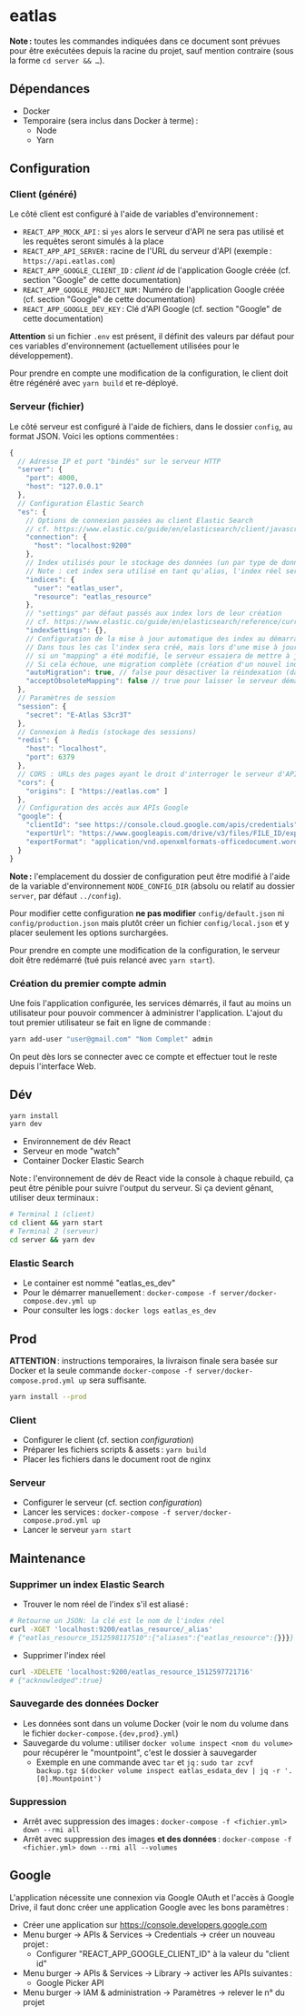 # eatlas

**Note :** toutes les commandes indiquées dans ce document sont prévues pour être exécutées depuis la racine du projet, sauf mention contraire (sous la forme ``cd server && …``).

## Dépendances

* Docker
* Temporaire (sera inclus dans Docker à terme) :
  * Node
  * Yarn

## Configuration

### Client (généré)

Le côté client est configuré à l'aide de variables d'environnement :

* ``REACT_APP_MOCK_API`` : si ``yes`` alors le serveur d'API ne sera pas utilisé et les requêtes seront simulés à la place
* ``REACT_APP_API_SERVER`` : racine de l'URL du serveur d'API (exemple : ``https://api.eatlas.com``)
* ``REACT_APP_GOOGLE_CLIENT_ID`` : *client id* de l'application Google créée (cf. section "Google" de cette documentation)
* ``REACT_APP_GOOGLE_PROJECT_NUM`` : Numéro de l'application Google créée (cf. section "Google" de cette documentation)
* ``REACT_APP_GOOGLE_DEV_KEY`` : Clé d'API Google (cf. section "Google" de cette documentation)

**Attention** si un fichier ``.env`` est présent, il définit des valeurs par défaut pour ces variables d'environnement (actuellement utilisées pour le développement).

Pour prendre en compte une modification de la configuration, le client doit être régénéré avec ``yarn build`` et re-déployé.

### Serveur (fichier)

Le côté serveur est configuré à l'aide de fichiers, dans le dossier ``config``, au format JSON. Voici les options commentées :

```js
{
  // Adresse IP et port "bindés" sur le serveur HTTP
  "server": {
    "port": 4000,
    "host": "127.0.0.1"
  },
  // Configuration Elastic Search
  "es": {
    // Options de connexion passées au client Elastic Search
    // cf. https://www.elastic.co/guide/en/elasticsearch/client/javascript-api/current/configuration.html#config-options
    "connection": {
      "host": "localhost:9200"
    },
    // Index utilisés pour le stockage des données (un par type de données)
    // Note : cet index sera utilisé en tant qu'alias, l'index réel sera de la forme "<nom>_<timestamp>"
    "indices": {
      "user": "eatlas_user",
      "resource": "eatlas_resource"
    },
    // "settings" par défaut passés aux index lors de leur création
    // cf. https://www.elastic.co/guide/en/elasticsearch/reference/current/indices-create-index.html#create-index-settings
    "indexSettings": {},
    // Configuration de la mise à jour automatique des index au démarrage du serveur
    // Dans tous les cas l'index sera créé, mais lors d'une mise à jour de l'application
    // si un "mapping" a été modifié, le serveur essaiera de mettre à jour l'index (PUT mappings)
    // Si cela échoue, une migration complète (création d'un nouvel index + reindex) peut être lancée
    "autoMigration": true, // false pour désactiver la réindexation (dans ce cas les mises à jour de mappings devront être effectuées manuellement)
    "acceptObsoleteMapping": false // true pour laisser le serveur démarrer même si le mapping a été modifié (risque de dysfonctionnements !)
  },
  // Paramètres de session
  "session": {
    "secret": "E-Atlas S3cr3T"
  },
  // Connexion à Redis (stockage des sessions)
  "redis": {
    "host": "localhost",
    "port": 6379
  },
  // CORS : URLs des pages ayant le droit d'interroger le serveur d'API
  "cors": {
    "origins": [ "https://eatlas.com" ]
  },
  // Configuration des accès aux APIs Google
  "google": {
    "clientId": "see https://console.cloud.google.com/apis/credentials", // Pour valider le token passé après authentification côté client
    "exportUrl": "https://www.googleapis.com/drive/v3/files/FILE_ID/export?mimeType=FORMAT", // Endpoint de l'API Google Drive
    "exportFormat": "application/vnd.openxmlformats-officedocument.wordprocessingml.document" // Format d'export pour les articles
  }
}
```

**Note :** l'emplacement du dossier de configuration peut être modifié à l'aide de la variable d'environnement ``NODE_CONFIG_DIR`` (absolu ou relatif au dossier ``server``, par défaut ``../config``).

Pour modifier cette configuration **ne pas modifier** ``config/default.json`` ni ``config/production.json`` mais plutôt créer un fichier ``config/local.json`` et y placer seulement les options surchargées.

Pour prendre en compte une modification de la configuration, le serveur doit être redémarré (tué puis relancé avec ``yarn start``).

### Création du premier compte admin

Une fois l'application configurée, les services démarrés, il faut au moins un utilisateur pour pouvoir commencer à administrer l'application. L'ajout du tout premier utilisateur se fait en ligne de commande :

```sh
yarn add-user "user@gmail.com" "Nom Complet" admin
```

On peut dès lors se connecter avec ce compte et effectuer tout le reste depuis l'interface Web.

## Dév

```sh
yarn install
yarn dev
```

* Environnement de dév React
* Serveur en mode "watch"
* Container Docker Elastic Search

Note : l'environnement de dév de React vide la console à chaque rebuild, ça peut être pénible pour suivre l'output du serveur. Si ça devient gênant, utiliser deux terminaux :

```sh
# Terminal 1 (client)
cd client && yarn start
# Terminal 2 (serveur)
cd server && yarn dev
```

### Elastic Search

* Le container est nommé "eatlas_es_dev"
* Pour le démarrer manuellement : ``docker-compose -f server/docker-compose.dev.yml up``
* Pour consulter les logs : ``docker logs eatlas_es_dev``

## Prod

**ATTENTION** : instructions temporaires, la livraison finale sera basée sur Docker et la seule commande ``docker-compose -f server/docker-compose.prod.yml up`` sera suffisante.

```sh
yarn install --prod
```

### Client

* Configurer le client (cf. section *configuration*)
* Préparer les fichiers scripts & assets : ``yarn build``
* Placer les fichiers dans le document root de nginx

### Serveur

* Configurer le serveur (cf. section *configuration*)
* Lancer les services : ``docker-compose -f server/docker-compose.prod.yml up``
* Lancer le serveur ``yarn start``

## Maintenance

### Supprimer un index Elastic Search

* Trouver le nom réel de l'index s'il est aliasé :

```sh
# Retourne un JSON: la clé est le nom de l'index réel
curl -XGET 'localhost:9200/eatlas_resource/_alias'
# {"eatlas_resource_1512598117510":{"aliases":{"eatlas_resource":{}}}}
```

* Supprimer l'index réel

```sh
curl -XDELETE 'localhost:9200/eatlas_resource_1512597721716'
# {"acknowledged":true}
```

### Sauvegarde des données Docker

* Les données sont dans un volume Docker (voir le nom du volume dans le fichier ``docker-compose.{dev,prod}.yml``)
* Sauvegarde du volume : utiliser ``docker volume inspect <nom du volume>`` pour récupérer le "mountpoint", c'est le dossier à sauvegarder
  * Exemple en une commande avec `tar` et `jq` : ``sudo tar zcvf backup.tgz $(docker volume inspect eatlas_esdata_dev | jq -r '.[0].Mountpoint')``

### Suppression

* Arrêt avec suppression des images : ``docker-compose -f <fichier.yml> down --rmi all``
* Arrêt avec suppression des images **et des données** : ``docker-compose -f <fichier.yml> down --rmi all --volumes``

## Google

L'application nécessite une connexion via Google OAuth et l'accès à Google Drive, il faut donc créer une application Google avec les bons paramètres :

* Créer une application sur https://console.developers.google.com
* Menu burger → APIs & Services → Credentials → créer un nouveau projet :
  * Configurer "REACT_APP_GOOGLE_CLIENT_ID" à la valeur du "client id"
* Menu burger → APIs & Services → Library → activer les APIs suivantes :
  * Google Picker API
* Menu burger → IAM & administration → Paramètres → relever le n° du projet
